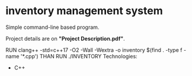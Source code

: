 # inventory management system

Simple command-line based program.

Project details are on **"Project Description.pdf"**.

RUN clang++ -std=c++17 -O2 -Wall -Wextra -o inventory $(find . -type f -name '*.cpp')
THAN RUN ./INVENTORY
Technologies:
- C++
